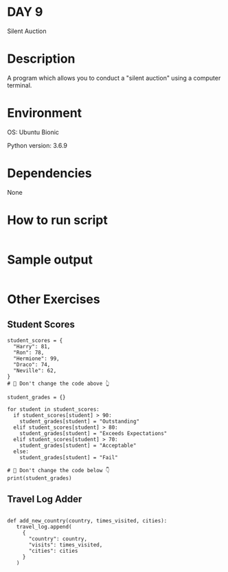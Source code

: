 # DAY 9

Silent Auction

# Description

A program which allows you to conduct a "silent auction" using a computer terminal.

# Environment
OS: Ubuntu Bionic

Python version: 3.6.9

# Dependencies

None

# How to run script
```
```

# Sample output
```
```

# Other Exercises
## Student Scores

```
student_scores = {
  "Harry": 81,
  "Ron": 78,
  "Hermione": 99, 
  "Draco": 74,
  "Neville": 62,
}
# 🚨 Don't change the code above 👆

student_grades = {}

for student in student_scores:
  if student_scores[student] > 90:
    student_grades[student] = "Outstanding"
  elif student_scores[student] > 80:
    student_grades[student] = "Exceeds Expectations"
  elif student_scores[student] > 70:
    student_grades[student] = "Acceptable"  
  else:
    student_grades[student] = "Fail"

# 🚨 Don't change the code below 👇
print(student_grades)
```

## Travel Log Adder
```

def add_new_country(country, times_visited, cities):
   travel_log.append(
     {
       "country": country,
       "visits": times_visited,
       "cities": cities
     }
   )

```

